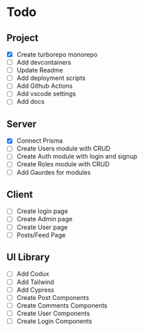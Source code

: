 # Todo

## Project
- [x] Create turborepo monorepo
- [ ] Add devcontainers
- [ ] Update Readme
- [ ] Add deployment scripts
- [ ] Add Github Actions
- [ ] Add vscode settings
- [ ] Add docs

## Server
- [x] Connect Prisma
- [ ] Create Users module with CRUD
- [ ] Create Auth module with login and signup 
- [ ] Create Roles module with CRUD
- [ ] Add Gaurdes for modules

## Client
- [ ] Create login page
- [ ] Create Admin page
- [ ] Create User page
- [ ] Posts/Feed Page

## UI Library
- [ ] Add Codux
- [ ] Add Tailwind
- [ ] Add Cypress
- [ ] Create Post Components
- [ ] Create Comments Components
- [ ] Create User Components
- [ ] Create Login Components
